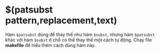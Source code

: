 # $(patsubst pattern,replacement,text)  

Hàm `$patsubst` dùng để thay thế như hàm `$subst`, nhưng hàm `$patsubst` khác với hàm `$subst` ở chỗ có thể thay thế một cách tự động. Chạy file **makefile** để hiểu thêm cách dùng hàm này. 
